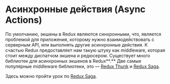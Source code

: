 # Асинхронные действия \(Async Actions\)

По умолчанию, экшены в Redux являются синхронными, что, является проблемой для приложения, которому нужно взаимодействовать с серверным API, или выполнять другие асинхронные действия. К счастью Redux предоставляет нам такую штуку как middleware, которая стоит между диспатчом экшена и редюсером. Существует много библиотек для асинхронных экшенов в Redux**.** Две самые популярные middleware библиотеки, это — [Redux Thunk](https://github.com/reduxjs/redux-thunk) и [Redux Saga](https://github.com/redux-saga/redux-saga). 

Здесь можно пройти урок по  [Redux Saga](https://ru.redux-saga.js.org/).

